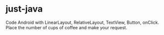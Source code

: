 # just-java
Code Android with LinearLayout, RelativeLayout, TextView, Button, onClick. Place the number of cups of coffee and make your request.
